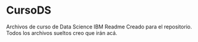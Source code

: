 # CursoDS
Archivos de curso de Data Science IBM
Readme Creado para el repositorio. Todos los archivos sueltos creo que irán acá.
